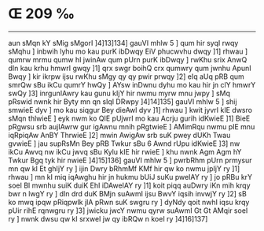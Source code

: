 # Œ 209 ‰
---
aun sMqn kY sMig sMgorI ]4]13]134] gauVI mhlw 5 ] qum hir syqI
rwqy sMqhu ] inbwih lyhu mo kau purK ibDwqy EiV phucwvhu dwqy ]1] rhwau
] qumrw mrmu qumw hI jwinAw qum pUrn purK ibDwqy ] rwKhu srix AnwQ
dIn kau krhu hmwrI gwqy ]1] qrx swgr boihQ crx qumwry qum jwnhu
ApunI Bwqy ] kir ikrpw ijsu rwKhu sMgy qy qy pwir prwqy ]2] eIq aUq
pRB qum smrQw sBu ikCu qumrY hwQy ] AYsw inDwnu dyhu mo kau hir jn clY
hmwrY swQy ]3] inrgunIAwry kau gunu kIjY hir nwmu myrw mnu jwpy ] sMq
pRswid nwnk hir Byty mn qn sIql DRwpy ]4]14]135] gauVI mhlw 5 ]
shij smwieE dyv ] mo kau siqgur Bey dieAwl dyv ]1] rhwau ] kwit
jyvrI kIE dwsro sMqn thlwieE ] eyk nwm ko QIE pUjwrI mo kau Acrju
gurih idKwieE ]1] BieE pRgwsu srb aujIAwrw gur igAwnu mnih
pRgtwieE ] AMimRqu nwmu pIE mnu iqRpiqAw AnBY ThrwieE ]2] mwin
AwigAw srb suK pwey dUKh Twau gvwieE ] jau supRsMn Bey pRB Twkur sBu
6
Awnd rUpu idKwieE ]3] nw ikCu Awvq nw ikCu jwvq sBu Kylu kIE hir
rwieE ] khu nwnk Agm Agm hY Twkur Bgq tyk hir nwieE
]4]15]136] gauVI mhlw 5 ] pwrbRhm pUrn prmysur mn qw kI Et
ghIjY ry ] ijin Dwry bRhmMf KMf hir qw ko nwmu jpIjY ry ]1] rhwau ] mn
kI miq iqAwghu hir jn hukmu bUiJ suKu pweIAY ry ] jo pRBu krY soeI Bl
mwnhu suiK duiK EhI iDAweIAY ry ]1] koit piqq auDwry iKn mih krqy
bwr n lwgY ry ] dIn drd duK BMjn suAwmI ijsu BwvY iqsih invwjY ry
]2] sB ko mwq ipqw pRiqpwlk jIA pRwn suK swgru ry ] dyNdy qoit nwhI
iqsu krqy pUir rihE rqnwgru ry ]3] jwicku jwcY nwmu qyrw suAwmI Gt
Gt AMqir soeI ry ] nwnk dwsu qw kI srxweI jw qy ibRQw n koeI ry
]4]16]137]
####
